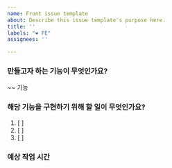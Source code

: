```yaml
---
name: Front issue template
about: Describe this issue template's purpose here.
title: ''
labels: "❤ FE"
assignees: ''

---
```


### 만들고자 하는 기능이 무엇인가요?
~~ 기능

### 해당 기능을 구현하기 위해 할 일이 무엇인가요?
1. [ ] 
2. [ ]
3. [ ]

### 예상 작업 시간
